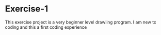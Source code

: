 # Exercise-1

This exercise project is a very beginner level drawiing program. I am new to coding and this a first coding experience
